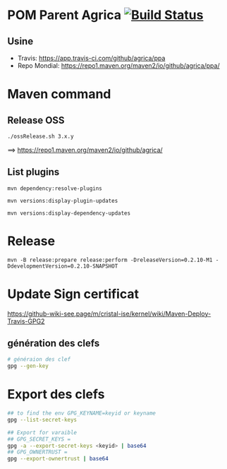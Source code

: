 POM Parent Agrica  [![Build Status](https://travis-ci.com/agrica/ppa.svg?branch=master)](https://travis-ci.com/agrica/ppa)
========

## Usine
* Travis: https://app.travis-ci.com/github/agrica/ppa
* Repo Mondial: https://repo1.maven.org/maven2/io/github/agrica/ppa/

# Maven command
## Release OSS
```bash
./ossRelease.sh 3.x.y
```
==> https://repo1.maven.org/maven2/io/github/agrica/

## List plugins
```
mvn dependency:resolve-plugins
```

```
mvn versions:display-plugin-updates
```

```
mvn versions:display-dependency-updates
```


# Release
```
mvn -B release:prepare release:perform -DreleaseVersion=0.2.10-M1 -DdevelopmentVersion=0.2.10-SNAPSHOT
```


# Update Sign certificat
https://github-wiki-see.page/m/cristal-ise/kernel/wiki/Maven-Deploy-Travis-GPG2

## génération des clefs

```bash
# généraion des clef
gpg --gen-key
```

# Export des clefs

```bash
## to find the env GPG_KEYNAME=keyid or keyname
gpg --list-secret-keys

## Export for varaible
## GPG_SECRET_KEYS =
gpg -a --export-secret-keys <keyid> | base64
## GPG_OWNERTRUST =
gpg --export-ownertrust | base64
```
